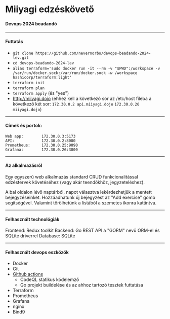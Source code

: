 # Miiyagi edzéskövető

#### Devops 2024 beadandó

---

#### Futtatás

-   `git clone https://github.com/nevernorbo/devops-beadando-2024-lev.git`
-   `cd devops-beadando-2024-lev`
-   `alias terraform='sudo docker run -it --rm -v "$PWD":/workspace -v /var/run/docker.sock:/var/run/docker.sock -w /workspace hashicorp/terraform:light'`
-   `terraform init`
-   `terraform plan`
-   `terraform apply` (és "yes")
-   http://miiyagi.dojo
    (ehhez kell a következő sor az /etc/host fileba a következő két sor:
    `172.30.0.2 api.miiyagi.dojo`
    `172.30.0.20 miiyagi.dojo`)

---

#### Címek és portok:

```
Web app:        172.30.0.3:5173
API:            172.30.0.2:8080
Prometheus:     172.30.0.25:9090
Grafana:        172.30.0.26:3000
```

---

#### Az alkalmazásról

Egy egyszerű web alkalmazás standard CRUD funkcionalitással edzéstervek követéséhez (vagy akár teendőkhöz, jegyzeteléshez).

A bal oldalon lévő naptárból, napot választva lekérdezhetjük a mentett bejegyzéseinket.
Hozzáadhatunk új bejegyzést az "Add exercise" gomb segítségével.
Valamint törölhetünk a listából a szemetes ikonra kattintva.

---

#### Felhasznált technológiák

Frontend: Redux toolkit
Backend: Go REST API a "GORM" nevű ORM-el és SQLite driverrel
Database: SQLite

---

#### Felhasznált devops eszközök

-   Docker
-   Git
-   [Github actions](https://github.com/nevernorbo/devops-beadando-2024-lev/actions)
    -   CodeQL statikus kódelemző
    -   Go projekt buildelése és az ahhoz tartozó tesztek futtatása
-   Terraform
-   Prometheus
-   Grafana
-   nginx
-   Bind9
